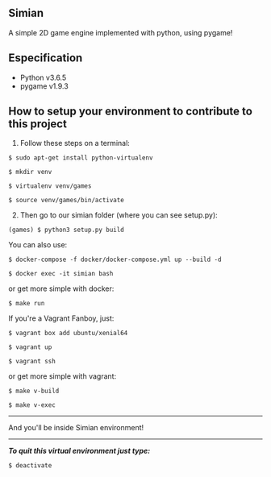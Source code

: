 ## Simian

A simple 2D game engine implemented with python, using pygame!

## Especification

- Python v3.6.5
- pygame v1.9.3

## How to setup your environment to contribute to this project

1. Follow these steps on a terminal:

`$ sudo apt-get install python-virtualenv`

`$ mkdir venv`

`$ virtualenv venv/games`

`$ source venv/games/bin/activate`

2. Then go to our simian folder (where you can see setup.py):

`(games) $ python3 setup.py build`

You can also use:

`$ docker-compose -f docker/docker-compose.yml up --build -d `

`$ docker exec -it simian bash`

or get more simple with docker:

`$ make run`

If you're a Vagrant Fanboy, just:

`$ vagrant box add ubuntu/xenial64`

`$ vagrant up`

`$ vagrant ssh`

or get more simple with vagrant:

`$ make v-build`

`$ make v-exec`

-----------------------------------------

And you'll be inside Simian environment!

-------------------------------------------

_**To quit this virtual environment just type:**_

`$ deactivate`
